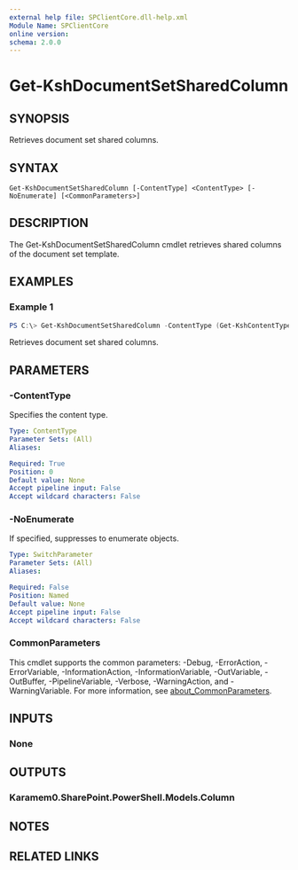```yaml
---
external help file: SPClientCore.dll-help.xml
Module Name: SPClientCore
online version:
schema: 2.0.0
---
```


# Get-KshDocumentSetSharedColumn

## SYNOPSIS
Retrieves document set shared columns.

## SYNTAX

```
Get-KshDocumentSetSharedColumn [-ContentType] <ContentType> [-NoEnumerate] [<CommonParameters>]
```

## DESCRIPTION
The Get-KshDocumentSetSharedColumn cmdlet retrieves shared columns of the document set template.

## EXAMPLES

### Example 1
```powershell
PS C:\> Get-KshDocumentSetSharedColumn -ContentType (Get-KshContentType -ContentTypeId '0x0120D5200014BC33BECFD5C340922C6D6CECC7830D')
```

Retrieves document set shared columns.

## PARAMETERS

### -ContentType
Specifies the content type.

```yaml
Type: ContentType
Parameter Sets: (All)
Aliases:

Required: True
Position: 0
Default value: None
Accept pipeline input: False
Accept wildcard characters: False
```

### -NoEnumerate
If specified, suppresses to enumerate objects.

```yaml
Type: SwitchParameter
Parameter Sets: (All)
Aliases:

Required: False
Position: Named
Default value: None
Accept pipeline input: False
Accept wildcard characters: False
```

### CommonParameters
This cmdlet supports the common parameters: -Debug, -ErrorAction, -ErrorVariable, -InformationAction, -InformationVariable, -OutVariable, -OutBuffer, -PipelineVariable, -Verbose, -WarningAction, and -WarningVariable. For more information, see [about_CommonParameters](http://go.microsoft.com/fwlink/?LinkID=113216).

## INPUTS

### None

## OUTPUTS

### Karamem0.SharePoint.PowerShell.Models.Column

## NOTES

## RELATED LINKS
